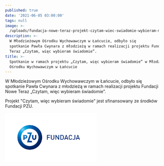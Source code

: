 ```yaml
---
published: true
date: '2021-06-05 03:00:00'
tags: null
image: >-
  /uploads/fundacja-nowe-teraz-projekt-czytam-wiec-swiadomie-wybieram-mow-lancut.jpg
description: >-
  W Młodzieżowym Ośrodku Wychowawczym w Łańcucie, odbyło się
  spotkanie Pawła Cwynara z młodzieżą w ramach realizacji projektu Fundacji Nowe
  Teraz „Czytam, więc wybieram świadomie”. 
title: >-
  Spotkanie w ramach projektu „Czytam, więc wybieram świadomie” w Młodzieżowym
  Ośrodku Wychowawczym w Łańcucie
---
```


W Młodzieżowym Ośrodku Wychowawczym w Łańcucie, odbyło się spotkanie Pawła Cwynara z młodzieżą w ramach realizacji projektu Fundacji Nowe Teraz „Czytam, więc wybieram świadomie”.

Projekt "Czytam, więc wybieram świadomie" jest sfinansowany ze środków Fundacji PZU.

![Logo Fundacja PZU](/assets/img/logo-fundacja-pzu-poziom.jpg)

